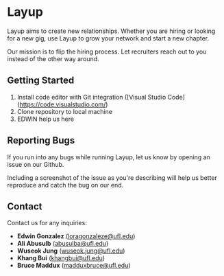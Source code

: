 
# Layup

Layup aims to create new relationships. Whether you are hiring or looking for a new gig, use Layup to grow your network and start a new chapter.

Our mission is to flip the hiring process. Let recruiters reach out to you instead of the other way around.

## Getting Started

1. Install code editor with Git integration ([Visual Studio Code] (https://code.visualstudio.com/)
2. Clone repository to local machine
3. EDWIN help us here

## Reporting Bugs

If you run into any bugs while running Layup, let us know by opening an issue on our Github.

Including a screenshot of the issue as you're describing will help us better reproduce and catch the bug on our end.

## Contact

Contact us for any inquiries:
- **Edwin Gonzalez** (loragonzaleze@ufl.edu)
- **Ali Abusulb** (abusulba@ufl.edu)
- **Wuseok Jung** (wuseok.jung@ufl.edu)
- **Khang Bui** (khangbui@ufl.edu)
- **Bruce Maddux** (madduxbruce@ufl.edu)
